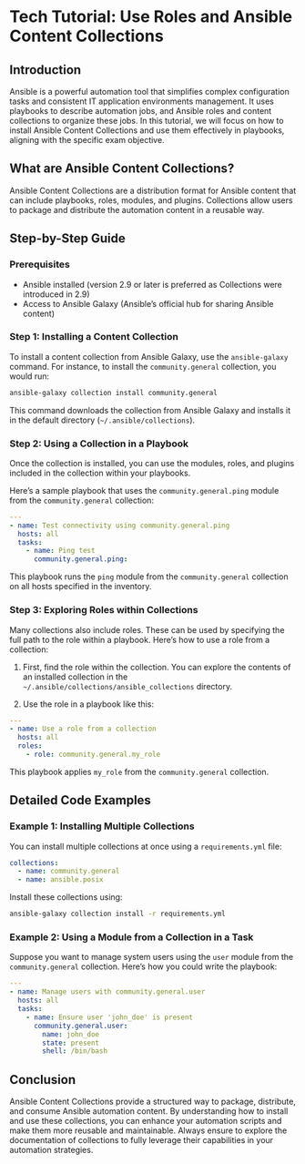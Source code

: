 # Tech Tutorial: Use Roles and Ansible Content Collections

## Introduction

Ansible is a powerful automation tool that simplifies complex configuration tasks and consistent IT application environments management. It uses playbooks to describe automation jobs, and Ansible roles and content collections to organize these jobs. In this tutorial, we will focus on how to install Ansible Content Collections and use them effectively in playbooks, aligning with the specific exam objective.

## What are Ansible Content Collections?

Ansible Content Collections are a distribution format for Ansible content that can include playbooks, roles, modules, and plugins. Collections allow users to package and distribute the automation content in a reusable way.

## Step-by-Step Guide

### Prerequisites

- Ansible installed (version 2.9 or later is preferred as Collections were introduced in 2.9)
- Access to Ansible Galaxy (Ansible’s official hub for sharing Ansible content)

### Step 1: Installing a Content Collection

To install a content collection from Ansible Galaxy, use the `ansible-galaxy` command. For instance, to install the `community.general` collection, you would run:

```bash
ansible-galaxy collection install community.general
```

This command downloads the collection from Ansible Galaxy and installs it in the default directory (`~/.ansible/collections`).

### Step 2: Using a Collection in a Playbook

Once the collection is installed, you can use the modules, roles, and plugins included in the collection within your playbooks.

Here’s a sample playbook that uses the `community.general.ping` module from the `community.general` collection:

```yaml
---
- name: Test connectivity using community.general.ping
  hosts: all
  tasks:
    - name: Ping test
      community.general.ping:
```

This playbook runs the `ping` module from the `community.general` collection on all hosts specified in the inventory.

### Step 3: Exploring Roles within Collections

Many collections also include roles. These can be used by specifying the full path to the role within a playbook. Here’s how to use a role from a collection:

1. First, find the role within the collection. You can explore the contents of an installed collection in the `~/.ansible/collections/ansible_collections` directory.

2. Use the role in a playbook like this:

```yaml
---
- name: Use a role from a collection
  hosts: all
  roles:
    - role: community.general.my_role
```

This playbook applies `my_role` from the `community.general` collection.

## Detailed Code Examples

### Example 1: Installing Multiple Collections

You can install multiple collections at once using a `requirements.yml` file:

```yaml
collections:
  - name: community.general
  - name: ansible.posix
```

Install these collections using:

```bash
ansible-galaxy collection install -r requirements.yml
```

### Example 2: Using a Module from a Collection in a Task

Suppose you want to manage system users using the `user` module from the `community.general` collection. Here’s how you could write the playbook:

```yaml
---
- name: Manage users with community.general.user
  hosts: all
  tasks:
    - name: Ensure user 'john_doe' is present
      community.general.user:
        name: john_doe
        state: present
        shell: /bin/bash
```

## Conclusion

Ansible Content Collections provide a structured way to package, distribute, and consume Ansible automation content. By understanding how to install and use these collections, you can enhance your automation scripts and make them more reusable and maintainable. Always ensure to explore the documentation of collections to fully leverage their capabilities in your automation strategies.